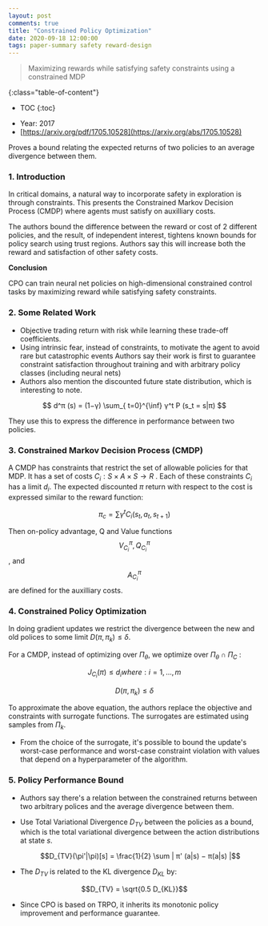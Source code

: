 ```yaml
---
layout: post
comments: true
title: "Constrained Policy Optimization"
date: 2020-09-18 12:00:00
tags: paper-summary safety reward-design
---
```


> Maximizing rewards while satisfying safety constraints using a constrained MDP
<!--more-->

{:class="table-of-content"}
* TOC
{:toc}


- Year: 2017
- [https://arxiv.org/pdf/1705.10528](https://arxiv.org/abs/1705.10528)

Proves a bound relating the expected returns of two policies to an average divergence between them.

### 1. Introduction

In critical domains, a natural way to incorporate safety in exploration is through constraints. This presents the Constrained Markov Decision Process (CMDP) where agents must satisfy on auxilliary costs.

The authors bound the difference between the reward or cost of 2 different policies, and the result, of independent interest, tightens known bounds for policy search using trust regions. Authors say this will increase both the reward and satisfaction of other safety costs.

**Conclusion**

CPO can train neural net policies on high-dimensional constrained control tasks by maximizing reward while satisfying safety constraints.

### 2. Some Related Work

- Objective trading return with risk while learning these trade-off coefficients.
- Using intrinsic fear, instead of constraints, to motivate the agent to avoid rare but catastrophic events
Authors say their work is first to guarantee constraint satisfaction throughout training and with arbitrary policy classes (including neural nets)
- Authors also mention the discounted future state distribution, which is interesting to note.

$$
d^π (s) = (1−γ) \sum_{ t=0}^{\inf} γ^t P (s_t = s|π)
$$

They use this to express the difference in performance between two policies.

### 3. Constrained Markov Decision Process (CMDP)

A CMDP has constraints that restrict the set of allowable policies for that MDP. It has a set of costs  $C_i : S × A × S → R$ . Each of these constraints $C_i$ has a limit $d_i$.
The expected discounted $\pi$ return with respect to the cost is expressed similar to the reward function:

$$\pi_c =	\sum γ^t C _i (s_t , a_t , s_{t+1})
$$

Then on-policy advantage, Q and Value functions $$V^{\pi}_{C_i}, Q^{\pi}_{C_i}$$, and $$A^{\pi}_{C_i}$$ are defined for the auxilliary costs.

### 4. Constrained Policy Optimization

In doing gradient updates we restrict the divergence between the new and old polices to some limit $D(π, π_k ) ≤ δ.$

For a CMDP, instead of optimizing over $Π_θ$, we optimize over $Π_θ ∩ Π_C$ :

$$	J_{C_i} (π) ≤ d_i where:     i = 1, ..., m
$$

$$D(π, π_k ) ≤ δ$$

To approximate the above equation, the authors replace the objective and constraints with surrogate functions. The surrogates are estimated using samples from $Π_k$.

- From the choice of the surrogate, it's possible to bound the update's worst-case performance and worst-case constraint violation with values that depend on a hyperparameter of the algorithm.

### 5. Policy Performance Bound

- Authors say there's a relation between the constrained returns between two arbitrary polices and the average divergence between them.
- Use Total Variational Divergence $D_{TV}$ between the policies as a bound, which is the total variational divergence between the action distributions at state $s$.

    $$D_{TV}(\pi'|\pi)[s] = \frac{1}{2} \sum | π' (a|s) − π(a|s) |$$

- The $D_{TV}$ is related to the KL divergence $D_{KL}$ by:

$$D_{TV} = \sqrt{0.5 D_{KL}}$$

- Since CPO is based on TRPO, it inherits its monotonic policy improvement and performance guarantee.
